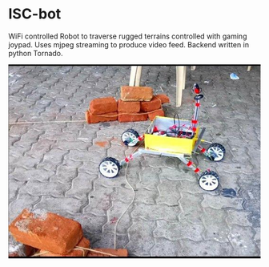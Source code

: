 # ISC-bot
WiFi controlled Robot to traverse rugged terrains controlled with gaming joypad. Uses mjpeg streaming to produce video feed. Backend written in python Tornado.

![Alt text](imgs/astroby(2).jpg?raw=true "Title")
